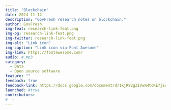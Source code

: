 ```yaml
---
title: "Blockchain"
date: 2024-11-12
description: "GovFresh research notes on blockchain."
author: GovFresh
img-feat: research-link-feat.png
img-og: research-link-feat.png
img-twitter: research-link-feat.png
img-alt: "Link icon"
img-caption: "Link icon via Font Awesome"
img-link: https://fontawesome.com/
audio: #.mp3
category:
  - Data
  - Open source software
feature: ""
feedback: true
feedback-link: https://docs.google.com/document/d/1kjR92gZIVwkHtcKE7jEoEoGzmCr4ddkoVKE0MUzjZJM/edit?usp=sharing
launched: #true
contributors:
#  - 
---
```

